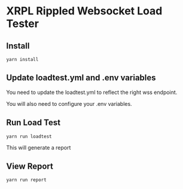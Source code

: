 # XRPL Rippled Websocket Load Tester

## Install

`yarn install`

## Update loadtest.yml and .env variables

You need to update the loadtest.yml to reflect the right wss endpoint.

You will also need to configure your .env variables.

## Run Load Test

`yarn run loadtest`

This will generate a report

## View Report

`yarn run report`